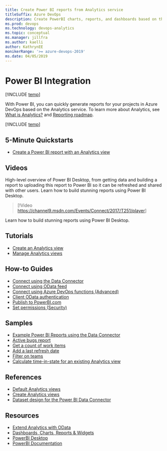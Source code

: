 ```yaml
---
title: Create Power BI reports from Analytics service 
titleSuffix: Azure DevOps
description: Create PowerBI charts, reports, and dashboards based on the Analytics  Service for Azure DevOps 
ms.prod: devops
ms.technology: devops-analytics
ms.topic: conceptual
ms.manager: jillfra
ms.author: kaelli
author: KathrynEE
monikerRange: '>= azure-devops-2019'
ms.date: 04/05/2019
---
```


# Power BI Integration

[!INCLUDE [temp](../_shared/version-azure-devops.md)]  

With Power BI, you can quickly generate reports for your projects in Azure DevOps based on the Analytics service. To learn more about Analytics, see [What is Analytics?](what-is-analytics.md) and [Reporting roadmap](reporting-roadmap.md).

[!INCLUDE [temp](../_shared/powerbi-preview.md)]


## 5-Minute Quickstarts
 - [Create a Power BI report with an Analytics view](create-quick-report.md)
 
## Videos

High-level overview of Power BI Desktop, from getting data and building a report to uploading this report to Power BI so it can be refreshed and shared with other users. Learn how to build stunning reports using Power BI Desktop.


> [!Video <https://channel9.msdn.com/Events/Connect/2017/T251/player>]


Learn how to build stunning reports using Power BI Desktop.


## Tutorials 

- [Create an Analytics view](analytics-views-create.md) 
- [Manage Analytics views](analytics-views-manage.md) 


## How-to Guides
- [Connect using the Data Connector](data-connector-connect.md)
- [Connect using OData feed](access-analytics-power-bi.md)    
- [Connect using Azure DevOps functions (Advanced)](data-connector-functions.md)  
- [Client OData authentication](client-authentication-options.md)
- [Publish to PowerBI.com](publish-power-bi-desktop-to-power-bi.md) 
- [Set permissions (Security)](analytics-security.md)

## Samples
- [Example Power BI Reports using the Data Connector](data-connector-examples.md)  
- [Active bugs report](active-bugs-sample-report.md)  
- [Get a count of work items](data-connector-examples.md)  
- [Add a last refresh date](add-last-refresh-time.md)   
- [Filter on teams](create-team-filter.md)   
- [Calculate time-in-state for an existing Analytics view](create-timeinstate-report.md)   


## References
- [Default Analytics views](analytics-default-views.md)
- [Create Analytics views](analytics-views-create.md)
- [Dataset design for the Power BI Data Connector](data-connector-dataset.md)  


## Resources 
- [Extend Analytics with OData](../extend-analytics/index.md)    
- [Dashboards, Charts, Reports & Widgets](../dashboards/index.md)  
- [PowerBI Desktop](https://powerbi.microsoft.com/documentation/powerbi-desktop-get-the-desktop/)  
- [PowerBI Documentation](https://powerbi.microsoft.com/documentation/powerbi-landing-page/)  





 
